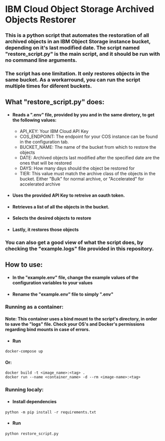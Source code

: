 # IBM Cloud Object Storage Archived Objects Restorer

### This is a python script that automates the restoration of all archived objects in an IBM Object Storage instance bucket, depending on it\'s last modified date. The script named "restore_script.py" is the main script, and it should be run with no command line arguments.
### The script has one limitation. It only restores objects in the same bucket. As a workarround, you can run the script multiple times for diferent buckets.
## What \"restore_script.py\"  does:
- #### Reads a \".env\" file, provided by you and in the same diretory, to get the following values:
  - API_KEY: Your IBM Cloud API Key
  - COS_ENDPOINT: The endpoint for your COS instance can be found in the configuration tab.
  - BUCKET_NAME: The name of the bucket from which to restore the objects
  - DATE: Archived objects last modified after the specified date are the ones that will be restored
  - DAYS: How many days should the object be restored for
  - TIER: This value must match the archive class of the objects in the bucket. Either \"Bulk\" for normal archive, or \"Accelerated\" for accelerated archive
- #### Uses the provided API Key to retreive an oauth token.
- #### Retrieves a list of all the objects in the bucket.
- #### Selects the desired objects to restore
- #### Lastly, it restores those objects
### You can also get a good view of what the script does, by checking the \"example.logs\" file provided in this repository.

## How to use:
- #### In the \"example.env\" file, change the example values of the configuration variables to your values
- #### Rename the \"example.env\" file to simply \".env\"
### Running as a container:
#### Note: This container uses a bind mount to the script's directory, in order to save the \"logs\" file. Check your OS's and Docker's permissions regarding bind mounts in case of errors.
- #### Run
```
docker-compose up
```
#### Or:
```
docker build -t <image_name>:<tag> .
docker run --name <container_name> -d --rm <image-name>:<tag>
```
### Running localy:
- #### Install dependencies
```
python -m pip install -r requirements.txt
```
- #### Run
```
python restore_script.py
```
